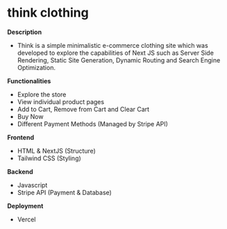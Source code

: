 # think clothing

**Description**
- Think is a simple minimalistic e-commerce clothing site which was developed to explore the capabilities of Next JS such as Server Side Rendering, Static Site Generation, Dynamic Routing and Search Engine Optimization.

**Functionalities**
- Explore the store
- View individual product pages
- Add to Cart, Remove from Cart and Clear Cart
- Buy Now
- Different Payment Methods (Managed by Stripe API)

**Frontend**
- HTML & NextJS (Structure)
- Tailwind CSS (Styling)

**Backend**
- Javascript
- Stripe API (Payment & Database)

**Deployment**
- Vercel
